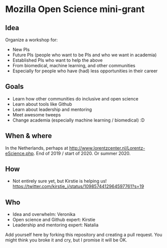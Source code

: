 # Mozilla Open Science mini-grant

## Idea

Organize a workshop for:
* New PIs
* Future PIs (people who want to be PIs and who we want in academia)
* Established PIs who want to help the above
* From biomedical, machine learning, and other communities
* Especially for people who have (had) less opportunities in their career

## Goals
* Learn how other communities do inclusive and open science
* Learn about tools like Github
* Learn about leadership and mentoring 
* Meet awesome tweeps
* Change academia (especially machine learning / biomedical) :D 

## When & where

In the Netherlands, perhaps at http://www.lorentzcenter.nl/Lorentz-eScience.php. End of 2019 / start of 2020. Or summer 2020. 

## How

* Not entirely sure yet, but Kirstie is helping us! https://twitter.com/kirstie_j/status/1098574412964597761?s=19 

## Who

* Idea and overwhelm: Veronika
* Open science and Github expert: Kirstie
* Leadership and mentoring expert: Natalia

Add yourself here by forking this repository and creating a pull request. You might think you broke it and cry, but I promise it will be OK. 
